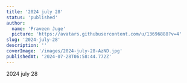 ```yaml
---
title: '2024 july 28'
status: 'published'
author:
  name: 'Praveen Juge'
  picture: 'https://avatars.githubusercontent.com/u/13696888?v=4'
slug: '2024-july-28'
description: ''
coverImage: '/images/2024-july-28-AzND.jpg'
publishedAt: '2024-07-28T06:58:44.772Z'
---
```


2024 july 28